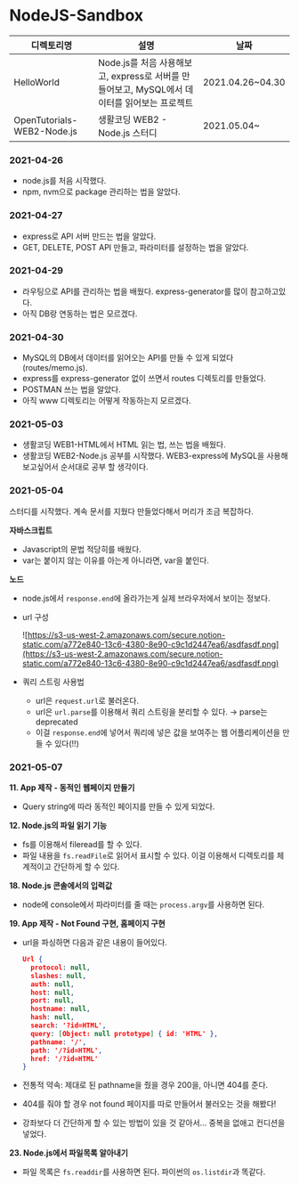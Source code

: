 # NodeJS-Sandbox

| 디렉토리명                 | 설명                                                         | 날짜             |
| -------------------------- | ------------------------------------------------------------ | ---------------- |
| HelloWorld                 | Node.js를 처음 사용해보고, express로 서버를 만들어보고, MySQL에서 데이터를 읽어보는 프로젝트 | 2021.04.26~04.30 |
| OpenTutorials-WEB2-Node.js | 생활코딩 WEB2 - Node.js 스터디                               | 2021.05.04~      |



### 2021-04-26

- node.js를 처음 시작했다. 
- npm, nvm으로 package 관리하는 법을 알았다.



### 2021-04-27

- express로 API 서버 만드는 법을 알았다. 
- GET, DELETE, POST API 만들고, 파라미터를 설정하는 법을 알았다.



### 2021-04-29

- 라우팅으로 API를 관리하는 법을 배웠다. express-generator를 많이 참고하고있다.
- 아직 DB랑 연동하는 법은 모르겠다.



### 2021-04-30

- MySQL의 DB에서 데이터를 읽어오는 API를 만들 수 있게 되었다 (routes/memo.js).
- express를 express-generator 없이 쓰면서 routes 디렉토리를 만들었다.
- POSTMAN 쓰는 법을 알았다.
- 아직 www 디렉토리는 어떻게 작동하는지 모르겠다. 



### 2021-05-03

- 생활코딩 WEB1-HTML에서 HTML 읽는 법, 쓰는 법을 배웠다. 
- 생활코딩 WEB2-Node.js 공부를 시작했다. WEB3-express에 MySQL을 사용해보고싶어서 순서대로 공부 할 생각이다.



### 2021-05-04

스터디를 시작했다. 계속 문서를 지웠다 만들었다해서 머리가 조금 복잡하다.

**자바스크립트**

- Javascript의 문법 적당히를 배웠다.
- var는 붙이지 않는 이유를 아는게 아니라면, var을 붙인다.

**노드**

- node.js에서 `response.end`에 올라가는게 실제 브라우저에서 보이는 정보다.

- url 구성

  ![https://s3-us-west-2.amazonaws.com/secure.notion-static.com/a772e840-13c6-4380-8e90-c9c1d2447ea6/asdfasdf.png](https://s3-us-west-2.amazonaws.com/secure.notion-static.com/a772e840-13c6-4380-8e90-c9c1d2447ea6/asdfasdf.png)

- 쿼리 스트링 사용법

  - url은 `request.url`로 불러온다.
  - url은 `url.parse`를 이용해서 쿼리 스트링을 분리할 수 있다. → parse는 deprecated
  - 이걸 `response.end`에 넣어서 쿼리에 넣은 값을 보여주는 웹 어플리케이션을 만들 수 있다(!!)



### 2021-05-07

**11. App 제작 - 동적인 웹페이지 만들기**

- Query string에 따라 동적인 페이지를 만들 수 있게 되었다.

**12. Node.js의 파일 읽기 기능**

- fs를 이용해서 fileread를 할 수 있다.
- 파일 내용을 `fs.readFile`로 읽어서 표시할 수 있다. 이걸 이용해서 디렉토리를 체계적이고 간단하게 할 수 있다.

**18. Node.js 콘솔에서의 입력값**

- node에 console에서 파라미터를 줄 때는 `process.argv`를 사용하면 된다.

**19. App 제작 - Not Found 구현, 홈페이지 구현**

- url을 파싱하면 다음과 같은 내용이 들어있다.

  ```json
  Url {
    protocol: null,
    slashes: null,
    auth: null,
    host: null,
    port: null,
    hostname: null,
    hash: null,
    search: '?id=HTML',
    query: [Object: null prototype] { id: 'HTML' },
    pathname: '/',
    path: '/?id=HTML',
    href: '/?id=HTML'
  }
  ```

- 전통적 약속: 제대로 된 pathname을 줬을 경우 200을, 아니면 404를 준다.

- 404를 줘야 할 경우 not found 페이지를 따로 만들어서 불러오는 것을 해봤다!

- 강좌보다 더 간단하게 할 수 있는 방법이 있을 것 같아서... 중복을 없애고 컨디션을 넣었다.

**23. Node.js에서 파일목록 알아내기**

- 파일 목록은 `fs.readdir`를 사용하면 된다. 파이썬의 `os.listdir`과 똑같다.
